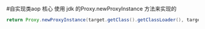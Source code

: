 #自实现类aop
核心 使用 jdk 的Proxy.newProxyInstance 方法来实现的
```java
return Proxy.newProxyInstance(target.getClass().getClassLoader(), target.getClass().getInterfaces(), new MyInvocationHandler(target, interceptor));
```